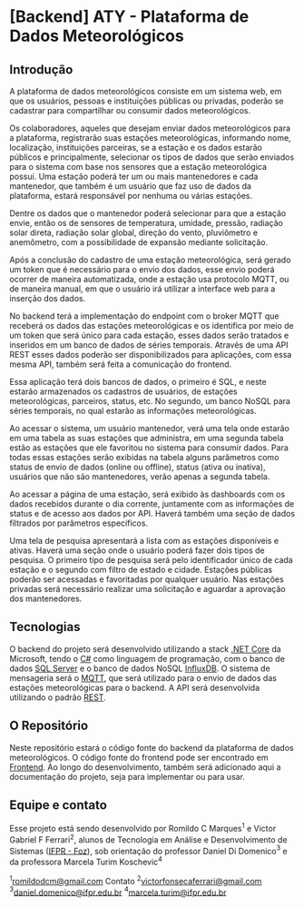 # [Backend] ATY - Plataforma de Dados Meteorológicos

## Introdução

A plataforma de dados meteorológicos consiste em um sistema web, em que os usuários, pessoas e instituições públicas ou privadas, poderão se cadastrar para compartilhar ou consumir dados meteorológicos.

Os colaboradores, aqueles que desejam enviar dados meteorológicos para a plataforma, registrarão suas estações meteorológicas, informando nome, localização, instituições parceiras, se a estação e os dados estarão públicos e principalmente, selecionar os tipos de dados que serão enviados para o sistema com base nos sensores que a estação meteorológica possui. Uma estação poderá ter um ou mais mantenedores e cada mantenedor, que também é um usuário que faz uso de dados da plataforma, estará responsável por nenhuma ou várias estações.

Dentre os dados que o mantenedor poderá selecionar para que a estação envie, então os de sensores de temperatura, umidade, pressão, radiação solar direta, radiação solar global, direção do vento, pluviômetro e anemômetro, com a possibilidade de expansão mediante solicitação.

Após a conclusão do cadastro de uma estação meteorológica, será gerado um token que é necessário para o envio dos dados, esse envio poderá ocorrer de maneira automatizada, onde a estação usa protocolo MQTT, ou de maneira manual, em que o usuário irá utilizar a interface web para a inserção dos dados.

No backend terá a implementação do endpoint com o broker MQTT que receberá os dados das estações meteorológicas e os identifica por meio de um token que será único para cada estação, esses dados serão tratados e inseridos em um banco de dados de séries temporais. Através de uma API REST esses dados poderão ser disponibilizados para aplicações, com essa mesma API, também será feita a comunicação do frontend.

Essa aplicação terá dois bancos de dados, o primeiro é SQL, e neste estarão armazenados os cadastros de usuários, de estações meteorológicas, parceiros, status, etc. No segundo, um banco NoSQL para séries temporais, no qual estarão as informações meteorológicas.

Ao acessar o sistema, um usuário mantenedor, verá uma tela onde estarão em uma tabela as suas estações que administra, em uma segunda tabela estão as estações que ele favoritou no sistema para consumir dados. Para todas essas estações serão exibidas na tabela alguns parâmetros como status de envio de dados (online ou offline), status (ativa ou inativa), usuários que não são mantenedores, verão apenas a segunda tabela.

Ao acessar a página de uma estação, será exibido às dashboards com os dados recebidos durante o dia corrente, juntamente com as informações de status e de acesso aos dados por API. Haverá também uma seção de dados filtrados por parâmetros específicos.

Uma tela de pesquisa apresentará a lista com as estações disponíveis e ativas. Haverá uma seção onde o usuário poderá fazer dois tipos de pesquisa. O primeiro tipo de pesquisa será pelo identificador único de cada estação e o segundo com filtro de estado e cidade. Estações públicas poderão ser acessadas e favoritadas por qualquer usuário. Nas estações privadas será necessário realizar uma solicitação e aguardar a aprovação dos mantenedores.

## Tecnologias

O backend do projeto será desenvolvido utilizando a stack [.NET Core](https://learn.microsoft.com/pt-br/dotnet/core/introduction) da Microsoft, tendo o [C#](https://learn.microsoft.com/pt-br/dotnet/csharp/tour-of-csharp/) como linguagem de programação, com o banco de dados [SQL Server](https://www.microsoft.com/pt-br/sql-server/sql-server-downloads) e o banco de dados NoSQL [InfluxDB](https://www.influxdata.com/products/influxdb-overview/). O sistema de mensageria será o [MQTT](https://mqtt.org/), que será utilizado para o envio de dados das estações meteorológicas para o backend. A API será desenvolvida utilizando o padrão [REST](https://www.redhat.com/pt-br/topics/api/what-is-a-rest-api).

## O Repositório

Neste repositório estará o código fonte do backend da plataforma de dados meteorológicos. O código fonte do frontend pode ser encontrado em [Frontend](https://github.com/aty-plataforma-dados-meteorologicos/aty-frontend). Ao longo do desenvolvimento, também será adicionado aqui a documentação do projeto, seja para implementar ou para usar.

## Equipe e contato

Esse projeto está sendo desenvolvido por Romildo C Marques$^1$ e Victor Gabriel F Ferrari$^2$, alunos de Tecnologia em Análise e Desenvolvimento de Sistemas ([IFPR - Foz](https://ifpr.edu.br/foz-do-iguacu/superior/tecnologia-em-analise-e-desenvolvimento-de-sistemas-superior/)), sob orientação do professor Daniel Di Domenico$^3$ e da professora Marcela Turim Koschevic$^4$

$^1$romildodcm@gmail.com Contato
$^2$victorfonsecaferrari@gmail.com 
$^3$daniel.domenico@ifpr.edu.br
$^4$marcela.turim@ifpr.edu.br
